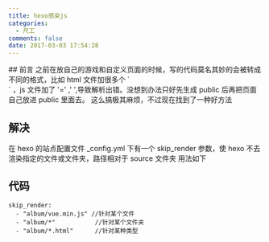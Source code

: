 ```yaml
---
title: hexo感染js
categories:
  - 尺工
comments: false
date: 2017-03-03 17:54:28
---
```

<p></p>
<!-- more -->
## 前言
之前在放自己的游戏和自定义页面的时候，写的代码莫名其妙的会被转成不同的格式，比如 html 文件加很多个 `</br>` ，js 文件加了 '=' ,' ',导致解析出错。没想到办法只好先生成 public 后再把页面自己放进 public 里面去。
这么搞极其麻烦，不过现在找到了一种好方法

## 解决
在 hexo 的站点配置文件 _config.yml 下有一个 skip_render 参数，使 hexo 不去渲染指定的文件或文件夹，路径相对于 source 文件夹
用法如下

## 代码
```
skip_render:
  - "album/vue.min.js" //针对某个文件
  - "album/*"			//针对某个文件夹
  - "album/*.html"		//针对某种类型
```

